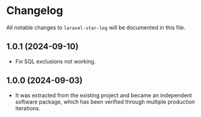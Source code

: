 # Changelog

All notable changes to `laravel-star-log` will be documented in this file.

## 1.0.1 (2024-09-10)

- Fix SQL exclusions not working.

## 1.0.0 (2024-09-03)

- It was extracted from the existing project and became an independent software package, which has been verified through multiple production iterations.
